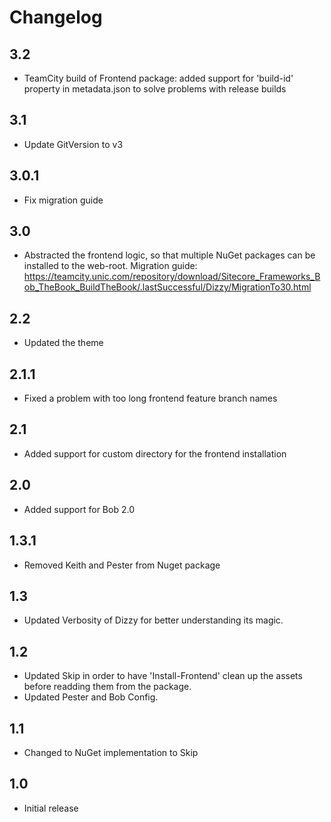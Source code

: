 # Changelog

## 3.2
* TeamCity build of Frontend package: added support for 'build-id' property in metadata.json to solve problems with release builds

## 3.1
* Update GitVersion to v3

## 3.0.1
* Fix migration guide

## 3.0
* Abstracted the frontend logic, so that multiple NuGet packages can be installed to the web-root.
Migration guide: https://teamcity.unic.com/repository/download/Sitecore_Frameworks_Bob_TheBook_BuildTheBook/.lastSuccessful/Dizzy/MigrationTo30.html

## 2.2
* Updated the theme

## 2.1.1
* Fixed a problem with too long frontend feature branch names

## 2.1
* Added support for custom directory for the frontend installation

## 2.0
* Added support for Bob 2.0

## 1.3.1
* Removed Keith and Pester from Nuget package

## 1.3
* Updated Verbosity of Dizzy for better understanding its magic.

## 1.2
* Updated Skip in order to have 'Install-Frontend' clean up the assets before readding them from the package.
* Updated Pester and Bob Config.

## 1.1
* Changed to NuGet implementation to Skip

## 1.0
* Initial release
